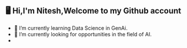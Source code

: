 ##  	:desktop_computer: Hi,I'm Nitesh,Welcome to my Github account

- 🌱 I’m currently learning Data Science in GenAi.
- 🔭 I’m currently looking for opportunities in the field of AI.
- 


<!--
**Niteshhgit/Niteshhgit** is a ✨ _special_ ✨ repository because its `README.md` (this file) appears on your GitHub profile.

## Here are some ideas to get you started:


- 🔭 I’m currently working on ...
- 🌱 I’m currently learning ...
- 👯 I’m looking to collaborate on ...
- 🤔 I’m looking for help with ...
- 💬 Ask me about ...
- 📫 How to reach me: ...
- 😄 Pronouns: ...
- ⚡ Fun fact: ...
-->
